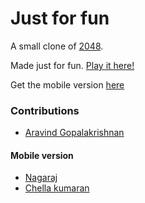 # Just for fun
A small clone of [2048](http://gabrielecirulli.github.io/2048/).

Made just for fun. [Play it here!](http://rajanand02.github.io/reach-modi/)

Get the mobile version [here](http://db.orangedox.com/Otstb4cus9Tm1E5HYc/Reach-Modi.apk) 

### Contributions

 - [Aravind Gopalakrishnan](https://www.facebook.com/pro.aravind?fref=ts) 
 
#### Mobile version

 - [Nagaraj](https://github.com/nagarajanceg)
 - [Chella kumaran](https://plus.google.com/u/0/115871413614832328450?prsrc=4)
  
